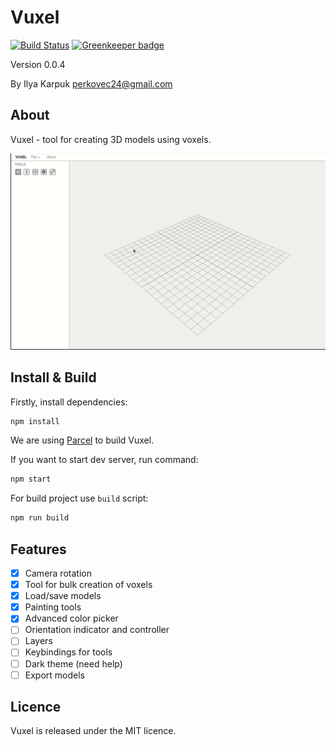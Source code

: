 # Vuxel

[![Build Status](https://travis-ci.org/Perkovec/Vuxel.svg?branch=master)](https://travis-ci.org/Perkovec/Vuxel) [![Greenkeeper badge](https://badges.greenkeeper.io/Perkovec/Vuxel.svg)](https://greenkeeper.io/)

Version 0.0.4

By Ilya Karpuk perkovec24@gmail.com

## About

Vuxel - tool for creating 3D models using voxels.

![Demo](demo.gif)

## Install & Build

Firstly, install dependencies:
```bash
npm install
```

We are using [Parcel](https://github.com/parcel-bundler/parcel) to build Vuxel.

If you want to start dev server, run command:
```bash
npm start
```

For build project use `build` script:
```bash
npm run build
```

## Features

- [x] Camera rotation
- [x] Tool for bulk creation of voxels
- [x] Load/save models
- [x] Painting tools
- [x] Advanced color picker
- [ ] Orientation indicator and controller
- [ ] Layers
- [ ] Keybindings for tools
- [ ] Dark theme (need help)
- [ ] Export models

## Licence

Vuxel is released under the MIT licence. 
